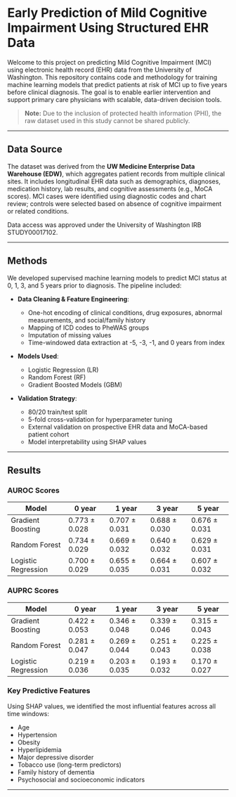 # Early Prediction of Mild Cognitive Impairment Using Structured EHR Data

Welcome to this project on predicting Mild Cognitive Impairment (MCI) using electronic health record (EHR) data from the University of Washington. This repository contains code and methodology for training machine learning models that predict patients at risk of MCI up to five years before clinical diagnosis. The goal is to enable earlier intervention and support primary care physicians with scalable, data-driven decision tools.

> **Note:** Due to the inclusion of protected health information (PHI), the raw dataset used in this study cannot be shared publicly.

---

## Data Source

The dataset was derived from the **UW Medicine Enterprise Data Warehouse (EDW)**, which aggregates patient records from multiple clinical sites. It includes longitudinal EHR data such as demographics, diagnoses, medication history, lab results, and cognitive assessments (e.g., MoCA scores). MCI cases were identified using diagnostic codes and chart review; controls were selected based on absence of cognitive impairment or related conditions.

Data access was approved under the University of Washington IRB STUDY00017102.

---

## Methods

We developed supervised machine learning models to predict MCI status at 0, 1, 3, and 5 years prior to diagnosis. The pipeline included:

- **Data Cleaning & Feature Engineering**:
  - One-hot encoding of clinical conditions, drug exposures, abnormal measurements, and social/family history
  - Mapping of ICD codes to PheWAS groups
  - Imputation of missing values
  - Time-windowed data extraction at -5, -3, -1, and 0 years from index

- **Models Used**:
  - Logistic Regression (LR)
  - Random Forest (RF)
  - Gradient Boosted Models (GBM)

- **Validation Strategy**:
  - 80/20 train/test split
  - 5-fold cross-validation for hyperparameter tuning
  - External validation on prospective EHR data and MoCA-based patient cohort
  - Model interpretability using SHAP values

---

## Results

### AUROC Scores

| Model               | 0 year          | 1 year          | 3 year          | 5 year          |
|---------------------|-----------------|-----------------|-----------------|-----------------|
| Gradient Boosting   | 0.773 ± 0.028   | 0.707 ± 0.031   | 0.688 ± 0.030   | 0.676 ± 0.031   |
| Random Forest       | 0.734 ± 0.029   | 0.669 ± 0.032   | 0.640 ± 0.032   | 0.629 ± 0.031   |
| Logistic Regression | 0.700 ± 0.029   | 0.655 ± 0.035   | 0.664 ± 0.031   | 0.607 ± 0.032   |

### AUPRC Scores

| Model               | 0 year          | 1 year          | 3 year          | 5 year          |
|---------------------|-----------------|-----------------|-----------------|-----------------|
| Gradient Boosting   | 0.422 ± 0.053   | 0.346 ± 0.048   | 0.339 ± 0.046   | 0.315 ± 0.043   |
| Random Forest       | 0.281 ± 0.047   | 0.269 ± 0.044   | 0.251 ± 0.043   | 0.225 ± 0.038   |
| Logistic Regression | 0.219 ± 0.036   | 0.203 ± 0.035   | 0.193 ± 0.032   | 0.170 ± 0.027   |

### Key Predictive Features

Using SHAP values, we identified the most influential features across all time windows:

- Age
- Hypertension
- Obesity
- Hyperlipidemia
- Major depressive disorder
- Tobacco use (long-term predictors)
- Family history of dementia
- Psychosocial and socioeconomic indicators

---

